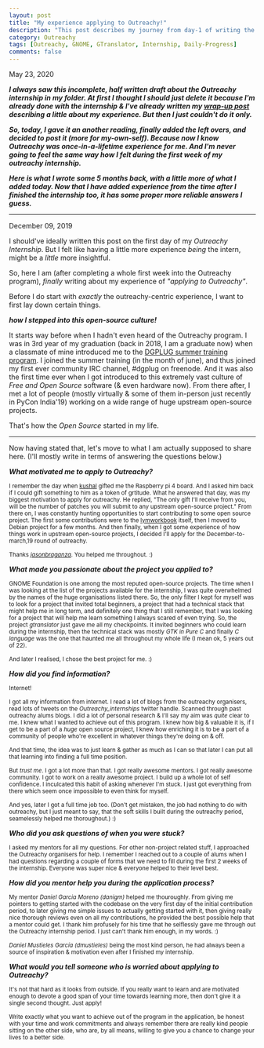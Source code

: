 ```yaml
---
layout: post
title: "My experience applying to Outreachy!"
description: "This post describes my journey from day-1 of writing the initial application to right now me actually being an Outreachy intern."
category: Outreachy
tags: [Outreachy, GNOME, GTranslator, Internship, Daily-Progress]
comments: false
---
```


May 23, 2020

***I always saw this incomplete, half written draft about the Outreachy internship in my folder. At first I thought I should just delete it because I'm already done with the internship & I've already written my [wrap-up post](https://priyankasaggu11929.github.io/outreachy/2020/03/03/Outreachy-final-post.html) describing a little about my experience. But then I just couldn't do it only.***

***So, today, I gave it an another reading, finally added the left overs, and decided to post it (more for my-own-self). Because now I know Outreachy was once-in-a-lifetime experience for me. And I'm never going to feel the same way how I felt during the first week of my outreachy internship.***

***Here is what I wrote some 5 months back, with a little more of what I added today. Now that I have added experience from the time after I finished the internship too, it has some proper more reliable answers I guess.***

---

December 09, 2019

I should've ideally written this post on the first day of my *Outreachy Internship*. But I felt like having a little more experience *being* the intern, might be a *little* more insightful.

So, here I am (after completing a whole first week into the Outreachy program), *finally* writing about my experience of *"applying to Outreachy"*. 

Before I do start with *exactly* the outreachy-centric experience, I want to first lay down certain things. 

***how I stepped into this open-source culture!***

It starts way before when I hadn't even heard of the Outreachy program. I was in 3rd year of my graduation (back in 2018, I am a graduate now) when a classmate of mine introduced me to the [DGPLUG summer training program](https://dgplug.org/archive/). I joined the summer training (in the month of june), and thus joined my first ever community IRC channel, #dgplug on freenode. And it was also the first time ever when I got introduced to this extremely vast culture of *Free and Open Source* software (& even hardware now). From there after, I met a lot of people (mostly virtually & some of them in-person just recently in PyCon India'19) working on a wide range of huge upstream open-source projects. 

That's how the *Open Source* started in my life.

---

Now having stated that, let's move to what I am actually supposed to share here. (I'll mostly write in terms of answering the questions below.)


***What motivated me to apply to Outreachy?***

<sub>I remember the day when [kushal](https://kushaldas.in) gifted me the Raspberry pi 4 board. And I asked him back if I could gift something to him as a token of grtitude. What he answered that day, was my biggest motivation to apply for outreachy. He replied, "The only gift I'll receive from you, will be the number of patches you will submit to any upstream open-source project." From there on, I was constantly hunting opportunities to start contributing to some open source project. The first some contributions were to the [lymworkbook](https://github.com/kushaldas/lymworkbook) itself, then I moved to Debian project for a few months. And then finally, when I got some experience of how things work in upstream open-source projects, I decided I'll apply for the December-to-march,19 round of outreachy.</sub>


<sub>Thanks *[jasonbraganza](www.mjbraganza.com)*. You helped me throughout. :)</sub>

***What made you passionate about the project you applied to?***

<sub> GNOME Foundation is one among the most reputed open-source projects. The time when I was looking at the list of the projects available for the internship, I was quite overwhelmed by the names of the huge organisations listed there. So, the only filter I kept for myself was to look for a project that invited total beginners, a project that had a technical stack that might help me in long term, and definitely one thing that I still remember, that I was looking for a project that will help me learn something I always scared of even trying. So, the project *gtranslator* just gave me all my checkpoints. It invited beginners who could learn during the internship, then the technical stack was mostly *GTK in Pure C* and finally *C language* was the one that haunted me all throughout my whole life (I mean ok, 5 years out of 22).</sub>

<sub>And later I realised, I chose the best project for me. :)</sub>

***How did you find information?***

<sub>Internet!</sub>

<sub>I got all my information from internet. I read a lot of blogs from the outreachy organisers, read lots of tweets on the *Outreachy_internships* twitter handle. Scanned through past outreachy alums blogs. I did a lot of personal research & I'll say my aim was *quite* clear to me. I knew what I wanted to achieve out of this program. I knew how big & valuable it is, if I get to be a part of a *huge* open source project, I knew how enriching it is to be a part of a community of people who're excellent in whatever things they're doing on & off.</sub>

<sub>And that time, the idea was to just learn & gather as much as I can so that later I can put all that learning into finding a full time position.</sub>

<sub>But *trust me*. I got a lot more than that. I got really awesome mentors. I got really awesome community. I got to work on a really awesome project. I build up a whole lot of self confidence. I inculcated this habit of asking whenever I'm stuck. I just got everything from there which seem once impossible to even think for myself.</sub>

<sub>And yes, later I got a full time job too. (Don't get mistaken, the job had nothing to do with outreachy, but I just meant to say, that the soft skills I built during the outreachy period, seamelessly helped me thoroughout.) :)</sub>


***Who did you ask questions of when you were stuck?***

<sub>I asked my mentors for all my questions. For other non-project related stuff, I approached the Outreachy organisers for help. I remember I reached out to a couple of alums when I had questions regarding a couple of forms that we need to fill during the first 2 weeks of the internship. Everyone was super nice & everyone helped to their level best.</sub>


***How did you mentor help you during the application process?***

<sub>My mentor *Daniel Garcia Moreno (danigm)* helped me thouroughly. From giving me pointers to getting started with the codebase on the very first day of the initial contribution period, to later giving me simple issues to actually getting started with it, then giving really nice thorough reviews even on all my contributions, he provided the best possible help that a mentor could get. I thank him profusely for his time that he selflessly gave me through out the Outreachy internship period. I just can't thank him enough, in my words. :)</sub>

<sub>*Daniel Mustieles García (dmustieles)* being the most kind person, he had always been a source of inspiration & motivation even after I finished my internship.</sub>

***What would you tell someone who is worried about applying to Outreachy?***

<sub>It's not that hard as it looks from outside. If you really want to learn and are motivated enough to devote a good span of your time towards learning more, then don't give it a single second thought. Just apply!</sub>

<sub>Write exactly what you want to achieve out of the program in the application, be honest with your time and work commitments and always remember there are really kind people sitting on the other side, who are, by all means, willing to give you a chance to change your lives to a better side.</sub>
